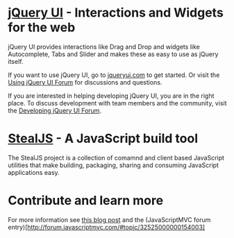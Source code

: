 [jQuery UI](http://jqueryui.com/) - Interactions and Widgets for the web
================================

jQuery UI provides interactions like Drag and Drop and widgets like Autocomplete, Tabs and Slider and makes these as easy to use as jQuery itself.

If you want to use jQuery UI, go to [jqueryui.com](http://jqueryui.com) to get started. Or visit the [Using jQuery UI Forum](http://forum.jquery.com/using-jquery-ui) for discussions and questions.

If you are interested in helping developing jQuery UI, you are in the right place.
To discuss development with team members and the community, visit the [Developing jQuery UI Forum](http://forum.jquery.com/developing-jquery-ui).

[StealJS](http://javascriptmvc.com/#&who=stealjs) - A JavaScript build tool
================================

The StealJS project is a collection of comamnd and client based JavaScript utilities that make building, packaging, sharing and consuming JavaScript applications easy.

Contribute and learn more
================================

For more information see [this blog post](http://neyeon.com/2011/01/stealing-javascript-jquery-ui/) and the
(JavaScriptMVC forum entry)[http://forum.javascriptmvc.com/#topic/32525000000154003]
